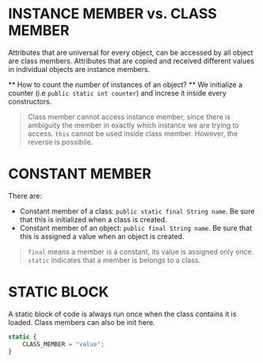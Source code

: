 # INSTANCE MEMBER vs. CLASS MEMBER
Attributes that are universal for every object, can be accessed by all object are class members.
Attributes that are copied and received different values in individual objects are instance members.

** How to count the number of instances of an object? **
We initialize a counter (i.e `public static int counter`) and increse it inside every constructors.

> Class member cannot access instance member, since there is ambiguity the member in exactly which instance we are trying to access. `this` cannot be used inside class member. However, the reverse is possibile. 

# CONSTANT MEMBER
There are:
* Constant member of a class: `public static final String name`. Be sure that this is initialized when a class is created.
* Constant member of an object: `public final String name`. Be sure that this is assigned a value when an object is created.

> `final` means a member is a constant, its value is assigned only once. `static` indicates that a member is belongs to a class.

# STATIC BLOCK
A static block of code is always run once when the class contains it is loaded. Class members can also be init here.
```js
static {
    CLASS_MEMBER = "value"; 
}
```

